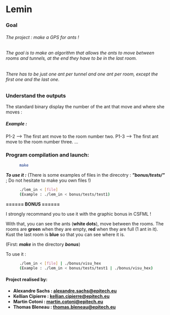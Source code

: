 # Lemin

### Goal
###### The project : make a GPS for ants !
###### The goal is to make an algorithm that allows the ants to move between rooms and tunnels, at the end they have to be in the last room.
###### There has to be just one ant per tunnel and one ant per room, except the first one and the last one.

### Understand the outputs
The standard binary display the number of the ant that move and where she moves :
##### Example : 
P1-2 --> The first ant move to the room number two.
P1-3 --> The first ant move to the room number three.
...


### Program compilation and launch:
  ```sh
        make
```
***To use it :***
(There is some examples of files in the direcotry : ***"bonus/tests/"*** ; Do not hesitate to make you own files !)
  ```sh
        ./lem_in < [file]
        (Example : ./lem_in < bonus/tests/test1)
```

**====== BONUS ======**

I strongly recommand you to use it with the graphic bonus in CSFML !

With that, you can see the ants (**white dots**), move between the rooms.
The rooms are **green** when they are empty, **red** when they are full (1 ant in it).
Kust the last room is **blue** so that you can see where it is.

(First: ***make*** in the directory ***bonus***)

To use it :
  ```sh
        ./lem_in < [file] | ./bonus/visu_hex
        (Example : ./lem_in < bonus/tests/test1 | ./bonus/visu_hex)
```

#### Project realised by:
- **Alexandre Sachs : [alexandre.sachs@epitech.eu](https://github.com/SachsA)**
- **Kellian Cipierre : [kellian.cipierre@epitech.eu](https://github.com/K6PIR)**
- **Martin Cotoni : [martin.cotoni@epitech.eu](https://github.com/cotonim)**
- **Thomas Bleneau : [thomas.bleneau@epitech.eu](https://github.com/TBlenoX)**
